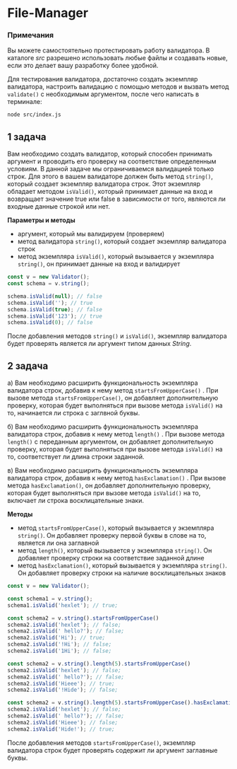 # File-Manager
### Примечания

Вы можете самостоятельно протестировать работу валидатора. В каталоге *src* разрешено использовать любые файлы и создавать новые, если это делает вашу разработку более удобной.

Для тестирования валидатора, достаточно создать экземпляр валидатора, настроить валидацию с помощью методов и вызвать метод `validate()` с необходимым аргументом, после чего написать в терминале:

```bash
node src/index.js
```

## 1 задача

Вам необходимо создать валидатор, который способен принимать аргумент и проводить его проверку на соответствие определенным условиям. В данной задаче мы ограничиваемся валидацией только строк. Для этого в вашем валидаторе должен быть метод `string()`, который создает экземпляр валидатора строк. Этот экземпляр обладает методом `isValid()`, который принимает данные на вход и возвращает значение true или false в зависимости от того, являются ли входные данные строкой или нет.

**Параметры и методы**

- аргумент, который мы валидируем (проверяем)
- метод валидатора `string()`, который создает экземпляр валидатора строк
- метод экземпляра `isValid()`, который вызывается у экземпляра `string()`, он принимает данные на вход и валидирует

```javascript
const v = new Validator();
const schema = v.string();

schema.isValid(null); // false
schema.isValid(''); // true
schema.isValid(true); // false
schema.isValid('123'); // true
schema.isValid(0); // false
```

После добавления методов `string()` и `isValid()`, экземпляр валидатора будет проверять является ли аргумент типом данных *String*.

## 2 задача

а) Вам необходимо расширить функциональность экземпляра валидатора строк, добавив к нему метод `startsFromUpperCase()` .
При вызове метода `startsFromUpperCase()`, он добавляет дополнительную проверку,
которая будет выполняться при вызове метода `isValid()` на то, начинается ли строка с заглвной буквы.

б) Вам необходимо расширить функциональность экземпляра валидатора строк, добавив к нему метод `length()` .
При вызове метода `length()` c переданным аргументом, он добавляет дополнительную проверку,
которая будет выполняться при вызове метода `isValid()` на то, соответствует ли длина строки заданной.

в) Вам необходимо расширить функциональность экземпляра валидатора строк, добавив к нему метод `hasExclamation()` .
При вызове метода `hasExclamation()`, он добавляет дополнительную проверку,
которая будет выполняться при вызове метода `isValid()` на то, включает ли строка восклицательные знаки.

**Методы**

- метод `startsFromUpperCase()`, который вызывается у экземпляра `string()`. Он добавляет проверку первой буквы в слове на то, является ли она заглавной
- метод `length()`, который вызывается у экземпляра `string()`. Он добавляет проверку строки на соответствие заданной длине
- метод `hasExclamation()`, который вызывается у экземпляра `string()`. Он добавляет проверку строки на наличие восклицательных знаков

```javascript
const v = new Validator();

const schema1 = v.string();
schema1.isValid('hexlet'); // true;

const schema2 = v.string().startsFromUpperCase()
schema2.isValid('hexlet'); // false;
schema2.isValid(' hello?'); // false;
schema2.isValid('Hi'); // true;
schema2.isValid('!Hi'); // false;
schema2.isValid('1Hi'); // false;

const schema2 = v.string().length(5).startsFromUpperCase()
schema2.isValid('hexlet'); // false;
schema2.isValid(' hello?'); // false;
schema2.isValid('Hieee'); // true;
schema2.isValid('!Hide'); // false;

const schema2 = v.string().length(5).startsFromUpperCase().hasExclamation()
schema2.isValid('hexlet'); // false;
schema2.isValid(' hello?'); // false;
schema2.isValid('Hieee'); // false;
schema2.isValid('Hide!'); // true;
```

После добавления методов `startsFromUpperCase()`, экземпляр валидатора строк будет проверять содержит ли аргумент заглавные буквы.

